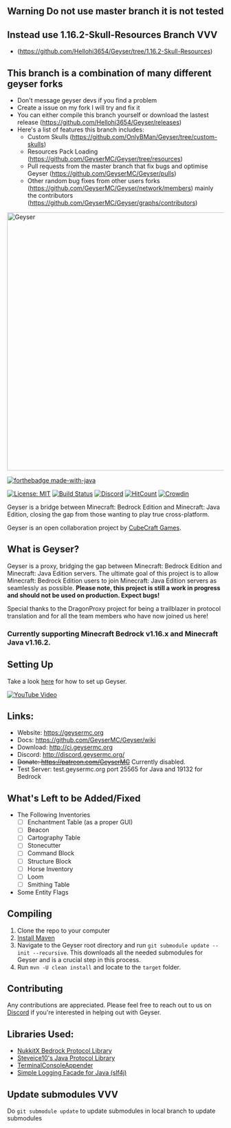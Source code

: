 ## Warning Do not use master branch it is not tested 
## Instead use 1.16.2-Skull-Resources Branch VVV
- (https://github.com/Hellohi3654/Geyser/tree/1.16.2-Skull-Resources)

## This branch is a combination of many different geyser forks
- Don't message geyser devs if you find a problem
- Create a issue on my fork I will try and fix it
- You can either compile this branch yourself or download the lastest release (https://github.com/Hellohi3654/Geyser/releases)
- Here's a list of features this branch includes:
  - Custom Skulls (https://github.com/OnlyBMan/Geyser/tree/custom-skulls)
  - Resources Pack Loading (https://github.com/GeyserMC/Geyser/tree/resources)
  - Pull requests from the master branch that fix bugs and optimise Geyser (https://github.com/GeyserMC/Geyser/pulls)
  - Other random bug fixes from other users forks (https://github.com/GeyserMC/Geyser/network/members) mainly the contributors (https://github.com/GeyserMC/Geyser/graphs/contributors)

<img src="https://geysermc.org/img/geyser-1760-860.png" alt="Geyser" width="600"/>

[![forthebadge made-with-java](http://ForTheBadge.com/images/badges/made-with-java.svg)](https://java.com/)

[![License: MIT](https://img.shields.io/badge/license-MIT-blue.svg)](LICENSE)
[![Build Status](https://ci.nukkitx.com/job/Geyser/job/master/badge/icon)](https://ci.nukkitx.com/job/Geyser/job/master/)
[![Discord](https://img.shields.io/discord/613163671870242838.svg?color=%237289da&label=discord)](http://discord.geysermc.org/)
[![HitCount](http://hits.dwyl.io/Geyser/GeyserMC.svg)](http://hits.dwyl.io/Geyser/GeyserMC)
[![Crowdin](https://badges.crowdin.net/geyser/localized.svg)](https://translate.geysermc.org/)

Geyser is a bridge between Minecraft: Bedrock Edition and Minecraft: Java Edition, closing the gap from those wanting to play true cross-platform.

Geyser is an open collaboration project by [CubeCraft Games](https://cubecraft.net).

## What is Geyser?
Geyser is a proxy, bridging the gap between Minecraft: Bedrock Edition and Minecraft: Java Edition servers.
The ultimate goal of this project is to allow Minecraft: Bedrock Edition users to join Minecraft: Java Edition servers as seamlessly as possible. **Please note, this project is still a work in progress and should not be used on production. Expect bugs!**

Special thanks to the DragonProxy project for being a trailblazer in protocol translation and for all the team members who have now joined us here!

### Currently supporting Minecraft Bedrock v1.16.x and Minecraft Java v1.16.2.

## Setting Up
Take a look [here](https://github.com/GeyserMC/Geyser/wiki#Setup) for how to set up Geyser.

[![YouTube Video](https://img.youtube.com/vi/U7dZZ8w7Gi4/0.jpg)](https://www.youtube.com/watch?v=U7dZZ8w7Gi4)

## Links:
- Website: https://geysermc.org
- Docs: https://github.com/GeyserMC/Geyser/wiki
- Download: http://ci.geysermc.org
- Discord: http://discord.geysermc.org/
- ~~Donate: https://patreon.com/GeyserMC~~ Currently disabled.
- Test Server: test.geysermc.org port 25565 for Java and 19132 for Bedrock

## What's Left to be Added/Fixed
- The Following Inventories 
  - [ ] Enchantment Table (as a proper GUI)
  - [ ] Beacon
  - [ ] Cartography Table
  - [ ] Stonecutter
  - [ ] Command Block
  - [ ] Structure Block
  - [ ] Horse Inventory
  - [ ] Loom
  - [ ] Smithing Table
- Some Entity Flags

## Compiling
1. Clone the repo to your computer
2. [Install Maven](https://maven.apache.org/install.html)
3. Navigate to the Geyser root directory and run `git submodule update --init --recursive`. This downloads all the needed submodules for Geyser and is a crucial step in this process.
4. Run `mvn -U clean install` and locate to the `target` folder.

## Contributing
Any contributions are appreciated. Please feel free to reach out to us on [Discord](http://discord.geysermc.org/) if
you're interested in helping out with Geyser.

## Libraries Used:
- [NukkitX Bedrock Protocol Library](https://github.com/NukkitX/Protocol)
- [Steveice10's Java Protocol Library](https://github.com/Steveice10/MCProtocolLib)
- [TerminalConsoleAppender](https://github.com/Minecrell/TerminalConsoleAppender)
- [Simple Logging Facade for Java (slf4j)](https://github.com/qos-ch/slf4j)

## Update submodules VVV

Do `git submodule update` to update submodules in local branch to update submodules

